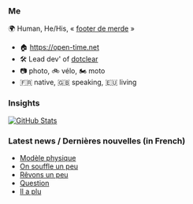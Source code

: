 ### Me

🌍 Human, He/His, « [footer de merde](https://open-time.net/post/2013/07/17/La-veritable-histoire-du-Footer-de-merde-) » 
* 🏠 https://open-time.net 
* 🛠️ Lead dev' of [dotclear](https://git.dotclear.org/dev/dotclear)
* 📷 photo, 🚲 vélo, 🏍️ moto 
* 🇫🇷 native, 🇬🇧 speaking, 🇪🇺 living

### Insights

[![GitHub Stats](https://github-readme-stats-sigma-five.vercel.app/api?username=franck-paul)](https://github.com/franck-paul)

### Latest news / Dernières nouvelles (in French)

<!-- BLOG-POST-LIST:START -->
- [Modèle physique](https://open-time.net/post/2024/07/27/Modele-physique)
- [On souffle un peu](https://open-time.net/post/2024/07/26/On-souffle-un-peu)
- [Rêvons un peu](https://open-time.net/post/2024/07/25/Revons-un-peu)
- [Question](https://open-time.net/post/2024/07/24/Question)
- [Il a plu](https://open-time.net/post/2024/07/23/Il-a-plu)
<!-- BLOG-POST-LIST:END -->
